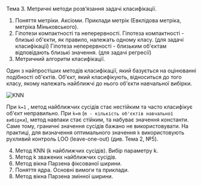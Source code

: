 Тема 3. Метричні методи розв’язання задачі класифікації.
1.	Поняття метріки. Аксіоми. Приклади метрік (Евклідова метріка, метріка Міньковського).
2.	Гіпотези компактності та неперервності.
Гіпотеза компактності - близькі об'єкти, як правило, належать одному класу. (для задачі класифікації)
Гіпотеза неперервності - близьким об'єктам відповідають близькі значення. (для задачі регресії)
3.	Метричний алгоритм класифікації.

Один з найпростіших методів класифікації, який базується на оцінюванні подібності об'єктів. Об'єкт, який класифікують, відноситься до того класу, якому належать найближчі до нього об'єкти навчальної вибірки.

![KNN](http://www.machinelearning.ru/mimetex/?a(u)%20=%20\mathrm{arg}\max_{y\in%20Y}%20\sum_{i=1}^m%20\bigl[%20x_{i;%20u}=y%20\bigr]%20w(i,u),)

При `k=1` , метод найближчих сусідів стає нестійким та часто класифікує об'єкт неправильно. При `k=m` (`m - кількість об'єктів навчальної вибірки`), метод навпаки стає стійким, та набуває значення константи. Саме тому, граничні значення сусідів бажано не використовувати. На практиці, для визначення оптимального значення `k` використовують рухливий контроль LOO (leave-one-out) (див. Тема 2, №5).

4.	Метод KNN (k найближчих сусідів). Вибір параметру k.
5.	Метод k зважених найближчих сусідів.
6.	Метод вікна Парзена фіксованої ширини.
7.	Поняття ядра. Основні вимоги та приклади.
8.	Метод вікна Парзена змінної ширини.
